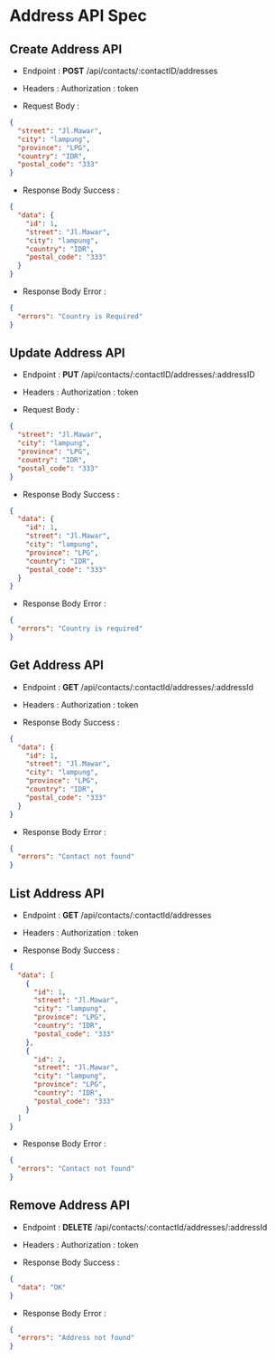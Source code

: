 # Address API Spec

## Create Address API

- Endpoint : **POST** /api/contacts/:contactID/addresses

- Headers :
  Authorization : token

- Request Body :

```json
{
  "street": "Jl.Mawar",
  "city": "lampung",
  "province": "LPG",
  "country": "IDR",
  "postal_code": "333"
}
```

- Response Body Success :

```json
{
  "data": {
    "id": 1,
    "street": "Jl.Mawar",
    "city": "lampung",
    "country": "IDR",
    "postal_code": "333"
  }
}
```

- Response Body Error :

```json
{
  "errors": "Country is Required"
}
```

## Update Address API

- Endpoint : **PUT** /api/contacts/:contactID/addresses/:addressID

- Headers :
  Authorization : token

- Request Body :

```json
{
  "street": "Jl.Mawar",
  "city": "lampung",
  "province": "LPG",
  "country": "IDR",
  "postal_code": "333"
}
```

- Response Body Success :

```json
{
  "data": {
    "id": 1,
    "street": "Jl.Mawar",
    "city": "lampung",
    "province": "LPG",
    "country": "IDR",
    "postal_code": "333"
  }
}
```

- Response Body Error :

```json
{
  "errors": "Country is required"
}
```

## Get Address API

- Endpoint : **GET** /api/contacts/:contactId/addresses/:addressId

- Headers :
  Authorization : token

- Response Body Success :

```json
{
  "data": {
    "id": 1,
    "street": "Jl.Mawar",
    "city": "lampung",
    "province": "LPG",
    "country": "IDR",
    "postal_code": "333"
  }
}
```

- Response Body Error :

```json
{
  "errors": "Contact not found"
}
```

## List Address API

- Endpoint : **GET** /api/contacts/:contactId/addresses

- Headers :
  Authorization : token

- Response Body Success :

```json
{
  "data": [
    {
      "id": 1,
      "street": "Jl.Mawar",
      "city": "lampung",
      "province": "LPG",
      "country": "IDR",
      "postal_code": "333"
    },
    {
      "id": 2,
      "street": "Jl.Mawar",
      "city": "lampung",
      "province": "LPG",
      "country": "IDR",
      "postal_code": "333"
    }
  ]
}
```

- Response Body Error :

```json
{
  "errors": "Contact not found"
}
```

## Remove Address API

- Endpoint : **DELETE** /api/contacts/:contactId/addresses/:addressId

- Headers :
  Authorization : token

- Response Body Success :

```json
{
  "data": "OK"
}
```

- Response Body Error :

```json
{
  "errors": "Address not found"
}
```

